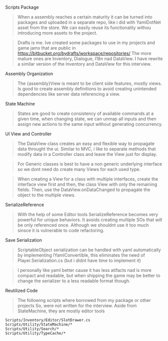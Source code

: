 
Scripts Package

>When a assembly reaches a certain maturity it can be turned into packages and uploaded in a separate repo,
like i did with YamlDotNet asset from the store. We can easily reuse its functionality withou introducing more assets to the project.  

>Drafts is me. Ive created some packages to use in my projects and game jams that are public in https://bitbucket.org/bydrafts/workspace/repositories/
The more mature ones are Inventory, Dialogue, I18n nad DataView. I have rewrite a similar version of the Inventory and DataView for this interview.

Assembly Organization

>The {assembly}View is meant to be client side features, mostly views.
Is good to create assembly definitions to avoid creating unintended dependencies like server data referencing a view.

State Machine

>States are good to create consistency of available commands at a given time, when changing state,
we can unmap all inputs and then assign new actions to the same input without generating concurrency.

UI View and Controller

>The DataView class creates an easy and flexible way to propagate data throught the ui.
Similar to MVC, i like to separate methods that modify data in a Controller class and leave the View just for display.

>For Generic classes is best to have a non generic underlying interface so we dont need do create many Views for each used type.

>When creating a View for a class with multiple interfaces, create the interface view first and then, the class View with only the remaining fields.
Then, use the DataView.onDataChanged to propagate the object to the multiple views.

SerializeReference

>With the help of some Editor tools SerializeReference becomes very powerful for unique behaviors. 
It avoids creating multiple SOs that will be only referenced once. 
Although we shouldnt use it too much sinsce it is vulnerable to code refactoring.

Save Serialization

>ScriptableObject serialization can be handled with yaml automatically by implementing IYamlConvertible,
this eliminates the need of Player.Serialization.cs (but i didnt have time to implement it)

>I personally like yaml better cause it has less atifacts nad is more compact and readable,
but when shipping the game may be better to change the serializer to a less readable format though.

Reutilized Code

>The following scripts where borrowed from my package or other projects
So, were not written for the interview.
Aside from StateMachine, they are mostly editor tools

    Scripts/Inventory/Editor/SlotDrawer.cs
    Scripts/Utility/StateMachine/*
    Scripts/Utility/Search/*
    Scripts/Utility/TypeCache/*

